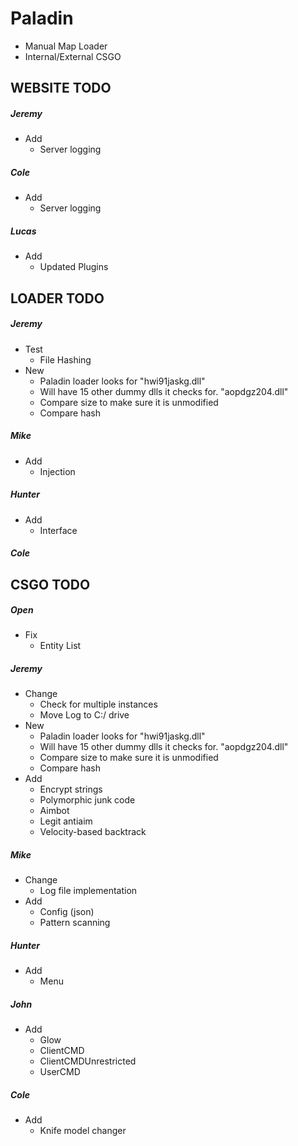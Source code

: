 # Paladin
- Manual Map Loader
- Internal/External CSGO

## WEBSITE TODO
##### Jeremy
- Add
   - Server logging
##### Cole
- Add
   - Server logging
##### Lucas
- Add
   - Updated Plugins

## LOADER TODO
##### Jeremy
- Test
   - File Hashing
- New
   - Paladin loader looks for "hwi91jaskg.dll"
   - Will have 15 other dummy dlls it checks for. "aopdgz204.dll"
   - Compare size to make sure it is unmodified
   - Compare hash
##### Mike
- Add
   - Injection
##### Hunter
- Add
   - Interface
##### Cole

## CSGO TODO
##### Open
- Fix
   - Entity List
##### Jeremy
- Change
   - Check for multiple instances
   - Move Log to C:/ drive
- New
   - Paladin loader looks for "hwi91jaskg.dll"
   - Will have 15 other dummy dlls it checks for. "aopdgz204.dll"
   - Compare size to make sure it is unmodified
   - Compare hash
- Add
   - Encrypt strings
   - Polymorphic junk code
   - Aimbot
   - Legit antiaim
   - Velocity-based backtrack
##### Mike
- Change
   - Log file implementation
- Add
   - Config (json)
   - Pattern scanning
##### Hunter
- Add
   - Menu
##### John
- Add
   - Glow
   - ClientCMD
   - ClientCMDUnrestricted
   - UserCMD
##### Cole
- Add
   - Knife model changer
